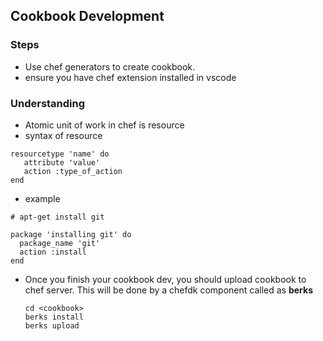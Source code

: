 ## Cookbook Development

### Steps
* Use chef generators to create cookbook.
* ensure you have chef extension installed in vscode

### Understanding
* Atomic unit of work in chef is resource
* syntax of resource
```
resourcetype 'name' do
   attribute 'value'
   action :type_of_action
end
```
* example 
```
# apt-get install git

package 'installing git' do
  package_name 'git'
  action :install
end
```

* Once you finish your cookbook dev, you should upload cookbook to chef server. This will be done by a chefdk component called as __berks__
    ```
    cd <cookbook>
    berks install
    berks upload
    ```

